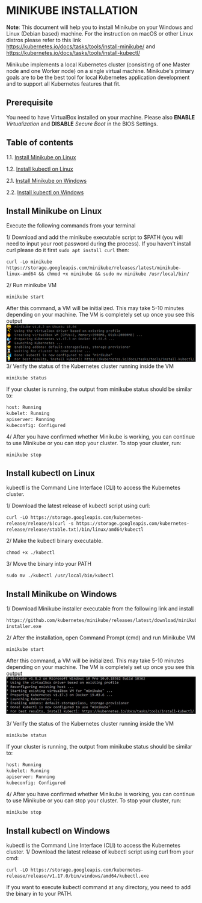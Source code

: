 # MINIKUBE INSTALLATION

**Note**: This document will help you to install Minikube on your Windows and Linux (Debian based) machine. For the instruction on macOS or other Linux distros please refer to this link https://kubernetes.io/docs/tasks/tools/install-minikube/ and https://kubernetes.io/docs/tasks/tools/install-kubectl/

Minikube implements a local Kubernetes cluster (consisting of one Master node and one Worker node) on a single virtual machine. Minikube's primary goals are to be the best tool for local Kubernetes application development and to support all Kubernetes features that fit.

## Prerequisite
You need to have VirtualBox installed on your machine. Please also **ENABLE** *Virtualization* and **DISABLE** *Secure Boot* in the BIOS Settings.

## Table of contents
1.1. [Install Minikube on Linux](#install-linux)

1.2. [Install kubectl on Linux](#install-linux-kubectl)

2.1. [Install Minikube on Windows](#install-windows)

2.2. [Install kubectl on Windows](#install-windows-kubectl)

## Install Minikube on Linux <a name="install-linux"></a>
Execute the following commands from your terminal



1/ Download and add the minikube executable script to $PATH (you will need to input your root password during the process). If you haven't install curl please do it first ```sudo apt install curl``` then:
```
curl -Lo minikube https://storage.googleapis.com/minikube/releases/latest/minikube-linux-amd64 && chmod +x minikube && sudo mv minikube /usr/local/bin/
```
2/ Run minikube VM
```
minikube start
```
After this command, a VM will be initialized. This may take 5-10 minutes depending on your machine. The VM is completely set up once you see this output
![alt text](https://github.com/Telecom-SudParis/k8s-sdn/blob/master/static/output-linux-minikube-start.png "minikube start output Linux")
3/ Verify the status of the Kubernetes cluster running inside the VM
```
minikube status
```
If your cluster is running, the output from minikube status should be similar to:
```
host: Running
kubelet: Running
apiserver: Running
kubeconfig: Configured
```
4/ After you have confirmed whether Minikube is working, you can continue to use Minikube or you can stop your cluster. To stop your cluster, run:
```
minikube stop
```
## Install kubectl on Linux <a name="install-linux-kubectl"></a>
kubectl is the Command Line Interface (CLI) to access the Kubernetes cluster. 

1/ Download the latest release of kubectl script using curl:

```
curl -LO https://storage.googleapis.com/kubernetes-release/release/$(curl -s https://storage.googleapis.com/kubernetes-release/release/stable.txt)/bin/linux/amd64/kubectl
```
2/ Make the kubectl binary executable.
```
chmod +x ./kubectl
```
3/ Move the binary into your PATH
```
sudo mv ./kubectl /usr/local/bin/kubectl
```

## Install Minikube on Windows <a name="install-windows"></a>
1/ Download Minikube installer executable from the following link and install
```
https://github.com/kubernetes/minikube/releases/latest/download/minikube-installer.exe
```
2/ After the installation, open Command Prompt (cmd) and run Minikube VM
```
minikube start
```
After this command, a VM will be initialized. This may take 5-10 minutes depending on your machine. The VM is completely set up once you see this output
![alt text](https://github.com/Telecom-SudParis/k8s-sdn/blob/master/static/output-windows-minikube-start.png "minikube start output Windows")

3/ Verify the status of the Kubernetes cluster running inside the VM
```
minikube status
```
If your cluster is running, the output from minikube status should be similar to:
```
host: Running
kubelet: Running
apiserver: Running
kubeconfig: Configured
```
4/ After you have confirmed whether Minikube is working, you can continue to use Minikube or you can stop your cluster. To stop your cluster, run:
```
minikube stop
```
## Install kubectl on Windows <a name="install-windows-kubectl"></a>
kubectl is the Command Line Interface (CLI) to access the Kubernetes cluster. 
1/ Download the latest release of kubectl script using curl from your cmd:

```
curl -LO https://storage.googleapis.com/kubernetes-release/release/v1.17.0/bin/windows/amd64/kubectl.exe
```
If you want to execute kubectl command at any directory, you need to add the binary in to your PATH.
